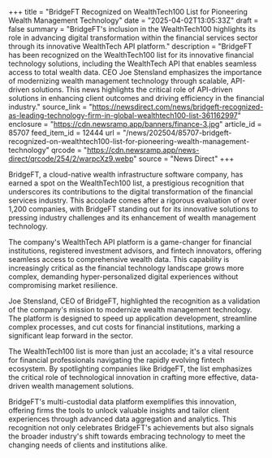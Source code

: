 +++
title = "BridgeFT Recognized on WealthTech100 List for Pioneering Wealth Management Technology"
date = "2025-04-02T13:05:33Z"
draft = false
summary = "BridgeFT's inclusion in the WealthTech100 highlights its role in advancing digital transformation within the financial services sector through its innovative WealthTech API platform."
description = "BridgeFT has been recognized on the WealthTech100 list for its innovative financial technology solutions, including the WealthTech API that enables seamless access to total wealth data. CEO Joe Stensland emphasizes the importance of modernizing wealth management technology through scalable, API-driven solutions. This news highlights the critical role of API-driven solutions in enhancing client outcomes and driving efficiency in the financial industry."
source_link = "https://newsdirect.com/news/bridgeft-recognized-as-leading-technology-firm-in-global-wealthtech100-list-361162997"
enclosure = "https://cdn.newsramp.app/banners/finance-3.jpg"
article_id = 85707
feed_item_id = 12444
url = "/news/202504/85707-bridgeft-recognized-on-wealthtech100-list-for-pioneering-wealth-management-technology"
qrcode = "https://cdn.newsramp.app/news-direct/qrcode/254/2/warpcXz9.webp"
source = "News Direct"
+++

<p>BridgeFT, a cloud-native wealth infrastructure software company, has earned a spot on the WealthTech100 list, a prestigious recognition that underscores its contributions to the digital transformation of the financial services industry. This accolade comes after a rigorous evaluation of over 1,200 companies, with BridgeFT standing out for its innovative solutions to pressing industry challenges and its enhancement of wealth management technology.</p><p>The company's WealthTech API platform is a game-changer for financial institutions, registered investment advisors, and fintech innovators, offering seamless access to comprehensive wealth data. This capability is increasingly critical as the financial technology landscape grows more complex, demanding hyper-personalized digital experiences without compromising market resilience.</p><p>Joe Stensland, CEO of BridgeFT, highlighted the recognition as a validation of the company's mission to modernize wealth management technology. The platform is designed to speed up application development, streamline complex processes, and cut costs for financial institutions, marking a significant leap forward in the sector.</p><p>The WealthTech100 list is more than just an accolade; it's a vital resource for financial professionals navigating the rapidly evolving fintech ecosystem. By spotlighting companies like BridgeFT, the list emphasizes the critical role of technological innovation in crafting more effective, data-driven wealth management solutions.</p><p>BridgeFT's multi-custodial data platform exemplifies this innovation, offering firms the tools to unlock valuable insights and tailor client experiences through advanced data aggregation and analytics. This recognition not only celebrates BridgeFT's achievements but also signals the broader industry's shift towards embracing technology to meet the changing needs of clients and institutions alike.</p>